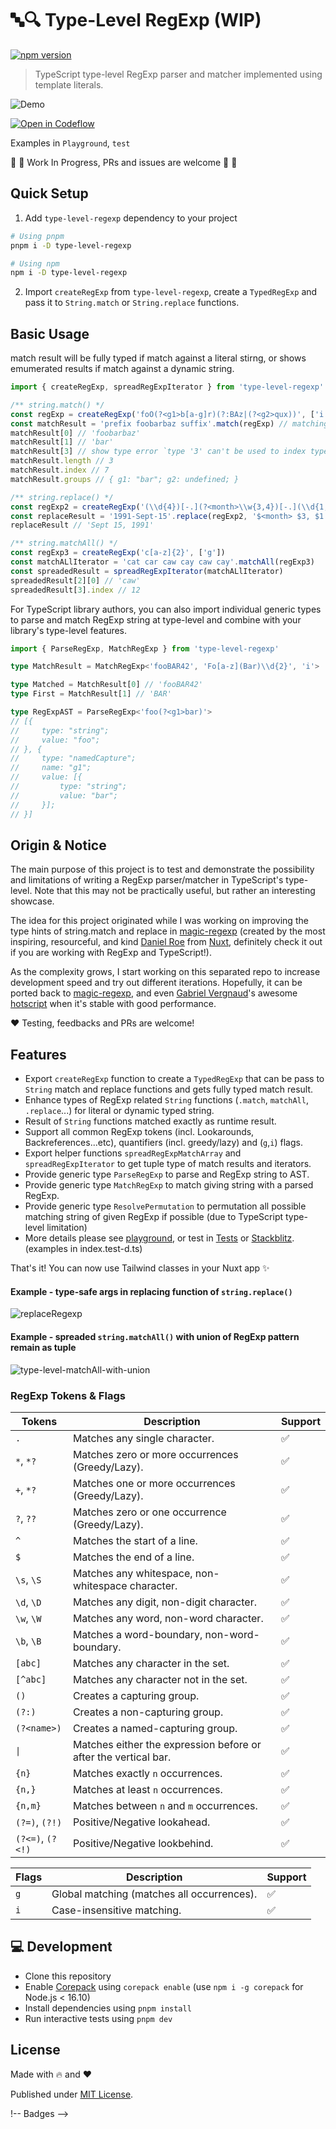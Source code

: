# 🔤🔍 Type-Level RegExp (WIP)
[![npm version][npm-version-src]][npm-version-href]

> TypeScript type-level RegExp parser and matcher implemented using template literals.

![Demo](https://user-images.githubusercontent.com/29917252/224330392-daeee9a5-d448-4f00-baf2-29365bdfa4b5.png)


[![Open in Codeflow](https://developer.stackblitz.com/img/open_in_codeflow.svg)](https://stackblitz.com/~/github.com/didavid61202/type-level-regexp)

Examples in `Playground`, `test`

🚧 🚧 Work In Progress, PRs and issues are welcome 🚧 🚧

## Quick Setup

1. Add `type-level-regexp` dependency to your project

```bash
# Using pnpm
pnpm i -D type-level-regexp

# Using npm
npm i -D type-level-regexp
```

2. Import `createRegExp` from `type-level-regexp`, create a `TypedRegExp` and pass it to `String.match` or `String.replace` functions.

## Basic Usage
match result will be fully typed if match against a literal stirng, or shows emumerated results if match against a dynamic string.
```ts
import { createRegExp, spreadRegExpIterator } from 'type-level-regexp'

/** string.match() */
const regExp = createRegExp('foO(?<g1>b[a-g]r)(?:BAz|(?<g2>qux))', ['i'])
const matchResult = 'prefix foobarbaz suffix'.match(regExp) // matching literal string
matchResult[0] // 'foobarbaz'
matchResult[1] // 'bar'
matchResult[3] // show type error `type '3' can't be used to index type 'RegExpMatchResult<...>`
matchResult.length // 3
matchResult.index // 7
matchResult.groups // { g1: "bar"; g2: undefined; }

/** string.replace() */
const regExp2 = createRegExp('(\\d{4})[-.](?<month>\\w{3,4})[-.](\\d{1,2})')
const replaceResult = '1991-Sept-15'.replace(regExp2, '$<month> $3, $1')
replaceResult // 'Sept 15, 1991'

/** string.matchAll() */
const regExp3 = createRegExp('c[a-z]{2}', ['g'])
const matchALlIterator = 'cat car caw cay caw cay'.matchAll(regExp3)
const spreadedResult = spreadRegExpIterator(matchALlIterator)
spreadedResult[2][0] // 'caw'
spreadedResult[3].index // 12
```

For TypeScript library authors, you can also import individual generic types to parse and match RegExp string at type-level and combine with your library's type-level features.

```ts
import { ParseRegExp, MatchRegExp } from 'type-level-regexp'

type MatchResult = MatchRegExp<'fooBAR42', 'Fo[a-z](Bar)\\d{2}', 'i'>

type Matched = MatchResult[0] // 'fooBAR42'
type First = MatchResult[1] // 'BAR'

type RegExpAST = ParseRegExp<'foo(?<g1>bar)'>
// [{
//     type: "string";
//     value: "foo";
// }, {
//     type: "namedCapture";
//     name: "g1";
//     value: [{
//         type: "string";
//         value: "bar";
//     }];
// }]

```


## Origin & Notice
The main purpose of this project is to test and demonstrate the possibility and limitations of writing a RegExp parser/matcher in TypeScript's type-level. Note that this may not be practically useful, but rather an interesting showcase.

The idea for this project originated while I was working on improving the type hints of string.match and replace in [magic-regexp](https://github.com/danielroe/magic-regexp) (created by the most inspiring, resourceful, and kind [Daniel Roe](https://github.com/danielroe) from [Nuxt](https://nuxt.com), definitely check it out if you are working with RegExp and TypeScript!).

As the complexity grows, I start working on this separated repo to increase development speed and try out different iterations. Hopefully, it can be ported back to [magic-regexp](https://github.com/danielroe/magic-regexp), and even [Gabriel Vergnaud](https://github.com/gvergnaud)'s awesome [hotscript](https://github.com/gvergnaud/hotscript) when it's stable with good performance.

❤️ Testing, feedbacks and PRs are welcome!
 
## Features

- Export `createRegExp` function to create a `TypedRegExp` that can be pass to `String` match and replace functions and gets fully typed match result.
- Enhance types of RegExp related `String` functions (`.match`, `matchAll`, `.replace`...) for literal or dynamic typed string.
- Result of `String` functions matched exactly as runtime result.
- Support all common RegExp tokens (incl. Lookarounds, Backreferences...etc), quantifiers (incl. greedy/lazy) and (`g`,`i`) flags.
- Export helper functions `spreadRegExpMatchArray` and `spreadRegExpIterator` to get tuple type of match results and iterators.
- Provide generic type `ParseRegExp` to parse and RegExp string to AST.
- Provide generic type `MatchRegExp` to match giving string with a parsed RegExp.
- Provide generic type `ResolvePermutation` to permutation all possible matching string of given RegExp if possible (due to TypeScript type-level limitation)
- More details please see [playground](./playground/index.ts), or test in [Tests](./test) or [Stackblitz](https://stackblitz.com/~/github.com/didavid61202/type-level-regexp). (examples in index.test-d.ts)


That's it! You can now use Tailwind classes in your Nuxt app ✨

#### Example - type-safe args in replacing function of `string.replace()`
![replaceRegexp](https://user-images.githubusercontent.com/29917252/224333879-50d51207-f63c-4ac6-b561-34ace9ebb7d4.JPG)

#### Example - spreaded `string.matchAll()` with union of RegExp pattern remain as tuple
![type-level-matchAll-with-union](https://user-images.githubusercontent.com/29917252/224666590-0bfdc22b-ac5d-4b8e-94e3-545fd57a8233.png)


### RegExp Tokens & Flags

| Tokens | Description | Support |
| --- | --- | --- |
|  `.` | Matches any single character. | ✅ |
|  `*`, `*?` | Matches zero or more occurrences (Greedy/Lazy). | ✅ |
|  `+`, `*?` | Matches one or more occurrences (Greedy/Lazy). | ✅ |
|  `?`, `??` | Matches zero or one occurrence (Greedy/Lazy). | ✅ |
|  `^` | Matches the start of a line. | ✅ |
|  `$` | Matches the end of a line. | ✅ |
|  `\s`, `\S` | Matches any whitespace, non-whitespace character. | ✅ |
|  `\d`, `\D` | Matches any digit, non-digit character. | ✅ |
|  `\w`, `\W` | Matches any word, non-word character. | ✅ |
|  `\b`, `\B` | Matches a word-boundary, non-word-boundary. | ✅ |
|  `[abc]` | Matches any character in the set. | ✅ |
|  `[^abc]` | Matches any character not in the set. | ✅ |
|  `()` | Creates a capturing group. | ✅ |
|  `(?:)` | Creates a non-capturing group. | ✅ |
|  `(?<name>)` | Creates a named-capturing group. | ✅ |
|  `\|` | Matches either the expression before or after the vertical bar. | ✅ |
|  `{n}` | Matches exactly `n` occurrences. | ✅ |
|  `{n,}` | Matches at least `n` occurrences. | ✅ |
|  `{n,m}` | Matches between `n` and `m` occurrences. | ✅ |
|  `(?=)`, `(?!)` | Positive/Negative lookahead. | ✅ |
|  `(?<=)`, `(?<!)` | Positive/Negative lookbehind. | ✅ |

| Flags | Description | Support |
| --- | --- | --- |
|  `g` | Global matching (matches all occurrences). | ✅ |
|  `i` | Case-insensitive matching. | ✅ |

## 💻 Development

- Clone this repository
- Enable [Corepack](https://github.com/nodejs/corepack) using `corepack enable` (use `npm i -g corepack` for Node.js < 16.10)
- Install dependencies using `pnpm install`
- Run interactive tests using `pnpm dev`

## License

Made with 🔥 and ❤️

Published under [MIT License](./LICENCE).

!-- Badges -->

[npm-version-src]: https://img.shields.io/npm/v/type-level-regexp?style=flat-square
[npm-version-href]: https://npmjs.com/package/type-level-regexp
